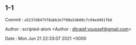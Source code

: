 ## 1-1 

 Commit : `a5237d8475f8abb3e7f00a54b00c7c94ed491fb8`

 Author : scripted-atom <Author : dhraief.youssef@gmail.com> 

 Date 	: Mon Jun 21 22:33:07 2021 +0000 

